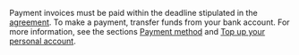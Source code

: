 Payment invoices must be paid within the deadline stipulated in the [agreement]( ../concepts/contract.md). To make a payment, transfer funds from your bank account. For more information, see the sections [Payment method](../payment/payment-methods.md) and [Top up your personal account](../operations/pay-the-bill.md).

